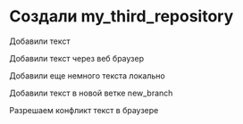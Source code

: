 # Создали my_third_repository 

Добавили текст

Добавили текст через веб браузер

Добавили еще немного текста локально

Добавили текст в новой ветке new_branch

Разрешаем конфликт текст в браузере

